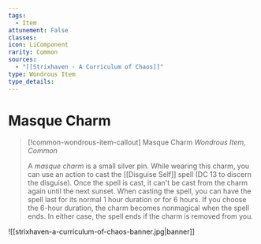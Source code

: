 ```yaml
---
tags:
  - Item
attunement: False
classes: 
icon: LiComponent
rarity: Common
sources:
  - "[[Strixhaven - A Curriculum of Chaos]]"
type: Wondrous Item
type_details: 
---
```


# Masque Charm

>[!common-wondrous-item-callout] Masque Charm
>*Wondrous Item, Common*
>
>A *masque charm* is a small silver pin. While wearing this charm, you can use an action to cast the [[Disguise Self]] spell (DC 13 to discern the disguise). Once the spell is cast, it can't be cast from the charm again until the next sunset. When casting the spell, you can have the spell last for its normal 1 hour duration or for 6 hours. If you choose the 6-hour duration, the charm becomes nonmagical when the spell ends. In either case, the spell ends if the charm is removed from you.

![[strixhaven-a-curriculum-of-chaos-banner.jpg|banner]]
